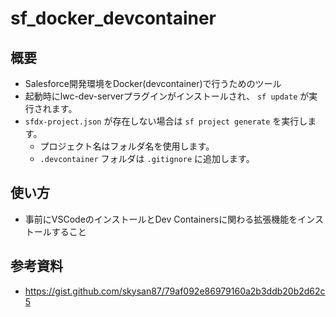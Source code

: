 # sf_docker_devcontainer

## 概要
- Salesforce開発環境をDocker(devcontainer)で行うためのツール
- 起動時にlwc-dev-serverプラグインがインストールされ、 `sf update` が実行されます。
- `sfdx-project.json` が存在しない場合は `sf project generate` を実行します。
  - プロジェクト名はフォルダ名を使用します。
  - `.devcontainer` フォルダは `.gitignore` に追加します。

## 使い方
- 事前にVSCodeのインストールとDev Containersに関わる拡張機能をインストールすること

## 参考資料
- https://gist.github.com/skysan87/79af092e86979160a2b3ddb20b2d62c5